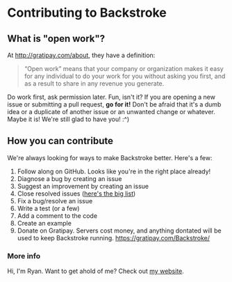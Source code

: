 # Contributing to Backstroke

## What is "open work"?
At http://gratipay.com/about, they have a definition:

> “Open work” means that your company or organization makes it easy for any individual to do your work for you without asking you first, and as a result to share in any revenue you generate. 

Do work first, ask permission later. Fun, isn't it? If you are opening a new issue or submitting a pull request, **go for it!** Don't be afraid that it's a dumb idea or a duplicate of another issue or an unwanted change or whatever. Maybe it is! We're still glad to have you! :^)

## How you can contribute
We're always looking for ways to make Backstroke better. Here's a few:

1. Follow along on GitHub. Looks like you're in the right place already!
2. Diagnose a bug by creating an issue
3. Suggest an improvement by creating an issue
4. Close resolved issues ([here's the big list](https://github.com/1egoman/backstroke/issues?q=is%3Aopen+is%3Aissue))
5. Fix a bug/resolve an issue
6. Write a test (or a few)
7. Add a comment to the code
8. Create an example
9. Donate on Gratipay. Servers cost money, and anything dontated will be used to keep Backstroke
   running. <https://gratipay.com/Backstroke/>

### More info
Hi, I'm Ryan. Want to get ahold of me? Check out [my website](http://rgaus.net).

